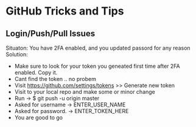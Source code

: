 # GitHub Tricks and Tips #

## Login/Push/Pull Issues ##

Situaton: You have 2FA enabled, and you updated passord for any reason
Solution:
- Make sure to look for your token you geneated first time after 2FA enabled. Copy it. 
- Cant find the token .. no probem
- Visit https://github.com/settings/tokens >> Generate new token
- Visit to your local repo and make some or minor change
- Run -> $ git push -u origin master
- Asked for username  -> ENTER_USER_NAME
- Asked for password. -> ENTER_TOKEN_HERE
- You are good to go

